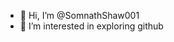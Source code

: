 - 👋 Hi, I’m @SomnathShaw001
- 👀 I’m interested in exploring github

  

<!---
SomnathShaw001/SomnathShaw001 is a ✨ special ✨ repository because its `README.md` (this file) appears on your GitHub profile.
You can click the Preview link to take a look at your changes.
--->
